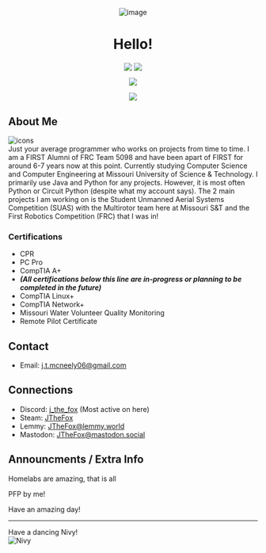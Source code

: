<p align="center">
  <img align="center" src="https://media.tenor.com/T2SpoqtLFbQAAAAC/fox-cute.gif" alt="image"/>
  <h1 align="center">Hello!</h1>
</p>

<p align="center">
  <img align="center" src="https://komarev.com/ghpvc/?username=J-The-Fox&color=ffa000&label=Visits&style=flat-square">
  <img src="https://img.shields.io/github/last-commit/J-The-Fox/J-The-Fox?color=ffa000&label=Latest%20Commit&logo=Furry%20Network&logoColor=ffa000&style=flat-square" align="center"/>
</p>

<p align="center">
  <img align="center" src="https://github-readme-stats-sigma-five.vercel.app/api?username=J-The-Fox&count_private=true&title_color=ffa000&text_color=ffa000&bg_color=000000"/>
</p>

<p align="center">
  <img align="center" src="https://github-readme-stats-sigma-five.vercel.app/api/top-langs/?username=J-The-Fox&title_color=ffa000&text_color=ffa000&icon_color=00ff32&bg_color=000000&layout=compact">
</p>

<!--- 
I know I should use html or markdown throughout the entire thing but I need the centering of hmtl but don't need it for everything. So I just use markdown for the rest. 
Lazy I know, but it works
--->

## About Me
![icons](https://skillicons.dev/icons?i=py,java,arch,debian,raspberrypi,arduino,neovim,vscodium,git,fediverse "Some things I do or use")  
Just your average programmer who works on projects from time to time. I am a FIRST Alumni of FRC Team 5098 and have been apart of FIRST for around 6-7 years now at this point. Currently studying Computer Science and Computer Engineering at Missouri University of Science & Technology. I primarily use Java and Python for any projects. However, it is most often Python or Circuit Python (despite what my account says).
The 2 main projects I am working on is the Student Unmanned Aerial Systems Competition (SUAS) with the Multirotor team here at Missouri S&T and the First Robotics Competition (FRC) that I was in!

### Certifications
- CPR
- PC Pro
- CompTIA A+
- ***(All certifications below this line are in-progress or planning to be completed in the future)***
- CompTIA Linux+
- CompTIA Network+
- Missouri Water Volunteer Quality Monitoring
- Remote Pilot Certificate

## Contact
- Email: j.t.mcneely06@gmail.com

## Connections
- Discord: [j_the_fox](https://discord.com/users/586954526448156683) (Most active on here)
- Steam: [JTheFox](https://steamcommunity.com/profiles/76561199275602603/)
- Lemmy: [JTheFox@lemmy.world](https://lemmy.world/u/JTheFox)
- Mastodon: [JTheFox@mastodon.social](https://mastodon.social/web/@JTheFox)

## Announcments / Extra Info

Homelabs are amazing, that is all

PFP by me!

Have an amazing day!

---

Have a dancing Nivy!  
![Nivy](https://cdn.discordapp.com/attachments/964442235720577024/1245078839625912362/IMG_3485.gif?ex=674ea2c7&is=674d5147&hm=9ef53869ac9291327c8fae4c2a7d20becaeafdc66860aa63b69705e66f5678fb& "Dancing Nivy")
<!---
J-The-Fox/J-The-Fox is a ✨ special ✨ repository because its `README.md` (this file) appears on your GitHub profile.
You can click the Preview link to take a look at your changes.
--->
